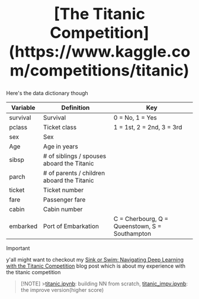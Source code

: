 <h1 align="center" style="font-size: 3em;">[The Titanic Competition](https://www.kaggle.com/competitions/titanic)</h1>

Here's the data dictionary though

| Variable | Definition                                 | Key                                            |
| -------- | ------------------------------------------ | ---------------------------------------------- |
| survival | Survival                                   | 0 = No, 1 = Yes                                |
| pclass   | Ticket class                               | 1 = 1st, 2 = 2nd, 3 = 3rd                      |
| sex      | Sex                                        |                                                |
| Age      | Age in years                               |                                                |
| sibsp    | # of siblings / spouses aboard the Titanic |                                                |
| parch    | # of parents / children aboard the Titanic |                                                |
| ticket   | Ticket number                              |                                                |
| fare     | Passenger fare                             |                                                |
| cabin    | Cabin number                               |                                                |
| embarked | Port of Embarkation                        | C = Cherbourg, Q = Queenstown, S = Southampton |

> [!IMPORTANT]
> y'all might want to checkout my [Sink or Swim: Navigating Deep Learning with the Titanic Competition](https://buidai123.github.io/blog/posts/titanic_competition/) blog post which is about my experience with the titanic competition

> [!NOTE] >[titanic.ipynb](https://github.com/buidai123/titanic_comp/blob/f1911f361ea6408fc319e59895135a6b8bf27a2e/titanic.ipynb): building NN from scratch,
> [titanic_impv.ipynb](https://github.com/buidai123/titanic_comp/blob/f1911f361ea6408fc319e59895135a6b8bf27a2e/titanic_impv.ipynb): the improve version(higher score)

